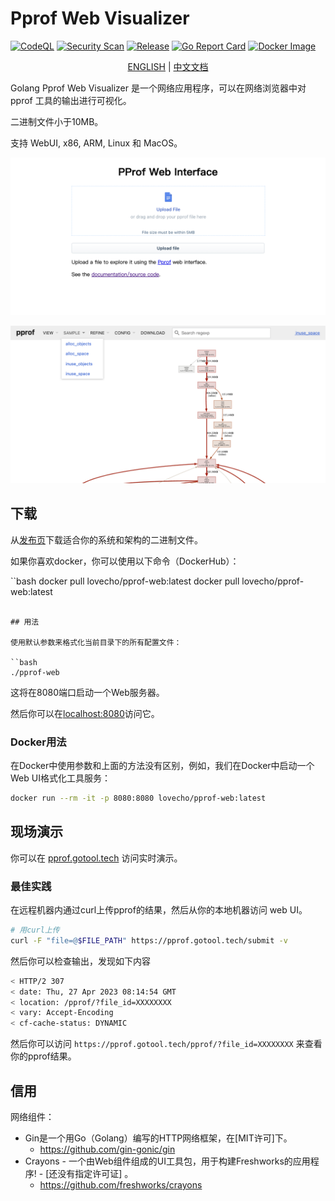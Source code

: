 # Pprof Web Visualizer
[![CodeQL](https://github.com/zjc17/pprof-web/actions/workflows/github-code-scanning/codeql/badge.svg)](https://github.com/zjc17/pprof-web/actions/workflows/github-code-scanning/codeql)
[![Security Scan](https://github.com/zjc17/pprof-web/actions/workflows/scan.yml/badge.svg)](https://github.com/zjc17/pprof-web/actions/workflows/scan.yml)
[![Release](https://github.com/zjc17/pprof-web/actions/workflows/release.yml/badge.svg)](https://github.com/zjc17/pprof-web/actions/workflows/release.yml)
[![Go Report Card](https://goreportcard.com/badge/github.com/zjc17/pprof-web)](https://goreportcard.com/report/github.com/zjc17/pprof-web)
[![Docker Image](https://img.shields.io/docker/pulls/lovecho/pprof-web.svg)](https://hub.docker.com/r/lovecho/pprof-web)

<p style="text-align: center;">
  <a href="README.md" target="_blank">ENGLISH</a> | <a href="README_CN.md">中文文档</a>
</p>

Golang Pprof Web Visualizer 是一个网络应用程序，可以在网络浏览器中对 pprof 工具的输出进行可视化。

二进制文件小于10MB。

支持 WebUI, x86, ARM, Linux 和 MacOS。

![预览01](.github/preview-01.png)

![预览02](.github/preview-02.png)

## 下载

从[发布页](https://github.com/zjc17/pprof-web/releases)下载适合你的系统和架构的二进制文件。

如果你喜欢docker，你可以使用以下命令（DockerHub）：

``bash
docker pull lovecho/pprof-web:latest
docker pull lovecho/pprof-web:latest
```

## 用法

使用默认参数来格式化当前目录下的所有配置文件：

``bash
./pprof-web
```

这将在8080端口启动一个Web服务器。

然后你可以在[localhost:8080](http://localhost:8080)访问它。

### Docker用法

在Docker中使用参数和上面的方法没有区别，例如，我们在Docker中启动一个Web UI格式化工具服务：

```bash
docker run --rm -it -p 8080:8080 lovecho/pprof-web:latest
```

## 现场演示

你可以在 [pprof.gotool.tech](https://pprof.gotool.tech/) 访问实时演示。

### 最佳实践

在远程机器内通过curl上传pprof的结果，然后从你的本地机器访问 web UI。

```bash
# 用curl上传
curl -F "file=@$FILE_PATH" https://pprof.gotool.tech/submit -v
```

然后你可以检查输出，发现如下内容

```bash
< HTTP/2 307
< date: Thu, 27 Apr 2023 08:14:54 GMT
< location: /pprof/?file_id=XXXXXXXX
< vary: Accept-Encoding
< cf-cache-status: DYNAMIC
```

然后你可以访问 `https://pprof.gotool.tech/pprof/?file_id=XXXXXXXX` 来查看你的pprof结果。


## 信用

网络组件：

- Gin是一个用Go（Golang）编写的HTTP网络框架，在[MIT许可]下。
  - https://github.com/gin-gonic/gin
- Crayons - 一个由Web组件组成的UI工具包，用于构建Freshworks的应用程序! - [还没有指定许可证] 。
  - https://github.com/freshworks/crayons
